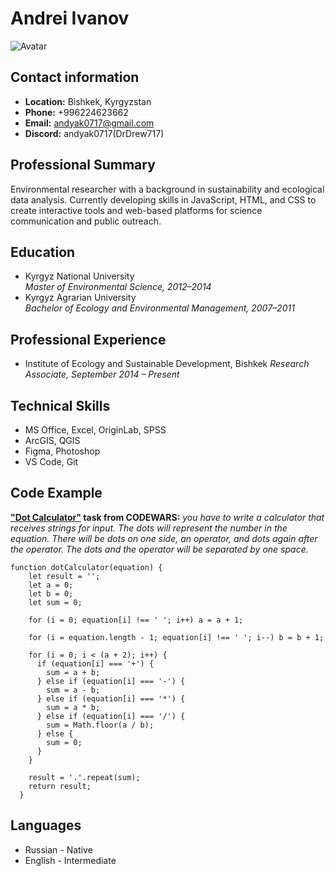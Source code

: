 # Andrei Ivanov
![Avatar](https://avatars.githubusercontent.com/u/211639598?s=192&v=4)

## Contact information
* **Location:** Bishkek, Kyrgyzstan
* **Phone:** +996224623662
* **Email:** andyak0717@gmail.com
* **Discord:** andyak0717(DrDrew717)

## Professional Summary
Environmental researcher with a background in sustainability and ecological data analysis. Currently developing skills in JavaScript, HTML, and CSS to create interactive tools and web-based platforms for science communication and public outreach.

## Education
* Kyrgyz National University<br>
*Master of Environmental Science, 2012–2014*<br>
* Kyrgyz Agrarian University<br>
*Bachelor of Ecology and Environmental Management, 2007–2011*<br>

## Professional Experience
* Institute of Ecology and Sustainable Development, Bishkek
*Research Associate, September 2014 – Present*

## Technical Skills
* MS Office, Excel, OriginLab, SPSS
* ArcGIS, QGIS
* Figma, Photoshop
* VS Code, Git

## Code Example
**["Dot Calculator"](https://www.codewars.com/kata/6071ef9cbe6ec400228d9531) task from CODEWARS:** *you have to write a calculator that receives strings for input. The dots will represent the number in the equation. There will be dots on one side, an operator, and dots again after the operator. The dots and the operator will be separated by one space.*

```
function dotCalculator(equation) {
    let result = '';
    let a = 0;
    let b = 0;
    let sum = 0;

    for (i = 0; equation[i] !== ' '; i++) a = a + 1;
  
    for (i = equation.length - 1; equation[i] !== ' '; i--) b = b + 1;

    for (i = 0; i < (a + 2); i++) {
      if (equation[i] === '+') {
        sum = a + b;
      } else if (equation[i] === '-') {
        sum = a - b;
      } else if (equation[i] === '*') {
        sum = a * b;
      } else if (equation[i] === '/') {
        sum = Math.floor(a / b);
      } else {
        sum = 0;
      }
    }

    result = '.'.repeat(sum);   
    return result;
  }
```

## Languages
* Russian - Native
* English - Intermediate

